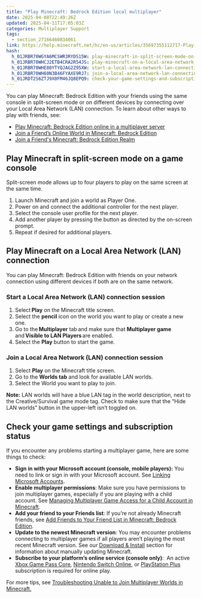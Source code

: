 ```yaml
---
title: "Play Minecraft: Bedrock Edition local multiplayer"
date: 2025-04-08T22:49:26Z
updated: 2025-04-11T17:05:03Z
categories: Multiplayer Support
tags:
  - section_27166460834061
link: https://help.minecraft.net/hc/en-us/articles/35697355112717-Play-Minecraft-Bedrock-Edition-local-multiplayer
hash:
  h_01JRBR70WGYA6MCSWR3RYDS15W: play-minecraft-in-split-screen-mode-on-a-game-console
  h_01JRBR70WHCJ2ETB4CRA2R54JS: play-minecraft-on-a-local-area-network-lan-connection
  h_01JRBR70WHE80YTYQJAG2Z95XW: start-a-local-area-network-lan-connection-session
  h_01JRBR70WH60N3B46FYAXE9RJ7: join-a-local-area-network-lan-connection-session
  h_01JRDT2S6ZTJ9X0FM46JQ8EPQ9: check-your-game-settings-and-subscription-status
---
```


You can play Minecraft: Bedrock Edition with your friends using the same console in split-screen mode or on different devices by connecting over your Local Area Network (LAN) connection. To learn about other ways to play with friends, see:

- [Play Minecraft: Bedrock Edition online in a multiplayer server](./Play-Minecraft-Bedrock-Edition-online-in-a-multiplayer-server.md)
- [Join a Friend’s Online World in Minecraft: Bedrock Edition](./Join-a-Friend-s-Online-World-in-Minecraft-Bedrock-Edition.md)
- [Join a Friend's Minecraft: Bedrock Edition Realm](../Create-or-Join-Realms/Join-a-Friend-s-Minecraft-Bedrock-Edition-Realm.md)

## Play Minecraft in split-screen mode on a game console

Split-screen mode allows up to four players to play on the same screen at the same time.

1.  Launch Minecraft and join a world as Player One.
2.  Power on and connect the additional controller for the next player.
3.  Select the console user profile for the next player.
4.  Add another player by pressing the button as directed by the on-screen prompt.
5.  Repeat if desired for additional players.

## Play Minecraft on a Local Area Network (LAN) connection

You can play Minecraft: Bedrock Edition with friends on your network connection using different devices if both are on the same network.

### Start a Local Area Network (LAN) connection session

1.  Select **Play** on the Minecraft title screen.
2.  Select the **pencil** icon on the world you want to play or create a new one.
3.  Go to the **Multiplayer** tab and make sure that **Multiplayer game** and **Visible to LAN Players** are enabled.
4.  Select the **Play** button to start the game.

### Join a Local Area Network (LAN) connection session

1.  Select **Play** on the Minecraft title screen.
2.  Go to the **Worlds tab** and look for available LAN worlds.
3.  Select the World you want to play to join.

**Note:** LAN worlds will have a blue LAN tag in the world description, next to the Creative/Survival game mode tag. Check to make sure that the “Hide LAN worlds” button in the upper-left isn’t toggled on.

## Check your game settings and subscription status

If you encounter any problems starting a multiplayer game, here are some things to check:

- **Sign in with your Microsoft account (console, mobile players):** You need to link or sign in with your Microsoft account. See [Linking Microsoft Accounts](https://help.minecraft.net/hc/en-us/sections/29296773863181).
- **Enable multiplayer permissions**: Make sure you have permissions to join multiplayer games, especially if you are playing with a child account. See [Managing Multiplayer Game Access for a Child Account in Minecraft](../Account-Settings/Managing-Multiplayer-Game-Access-for-a-Child-Account-in-Minecraft.md).
- **Add your friend to your Friends list**: If you’re not already Minecraft friends, see [Add Friends to Your Friend List in Minecraft: Bedrock Edition](./Add-Friends-to-Your-Friend-List-in-Minecraft-Bedrock-Edition.md).
- **Update to the newest Minecraft version**: You may encounter problems connecting to multiplayer games if all players aren’t playing the most recent Minecraft version. See our [Download & Install](https://help.minecraft.net/hc/en-us/sections/27166490706957) section for information about manually updating Minecraft.
- **Subscribe to your platform’s online service (console only)**:  An active [Xbox Game Pass Core](https://www.xbox.com/en-US/xbox-game-pass), [Nintendo Switch Online](https://ec.nintendo.com/US/en/membership/), or [PlayStation Plus](https://www.playstation.com/en-us/ps-plus/) subscription is required for online play.

For more tips, see [Troubleshooting Unable to Join Multiplayer Worlds in Minecraft.](../Troubleshoot-Minecraft-Realms/Troubleshoot-Unable-to-Join-Multiplayer-Worlds-in-Minecraft.md)
